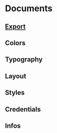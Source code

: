 # Documents

## [Export](./Export)

## Colors

## Typography

## Layout

## Styles

## Credentials

## Infos
